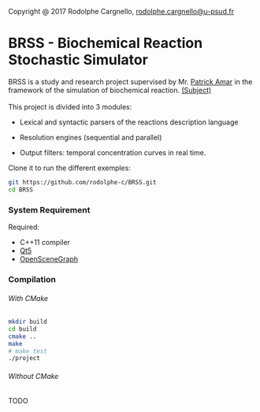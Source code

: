 Copyright @ 2017 Rodolphe Cargnello, rodolphe.cargnello@u-psud.fr <br />

# BRSS - Biochemical Reaction Stochastic Simulator

BRSS is a study and research project supervised by Mr. [Patrick Amar](https://www.lri.fr/~pa/) in the framework of the simulation of biochemical reaction. [(Subject)](https://perso.limsi.fr/Individu/allauzen/cours/ter/TER-Simulation.html)<br /><br />
  This project is divided into 3 modules:<br />

  - Lexical and syntactic parsers of the reactions description language<br />

  - Resolution engines (sequential and parallel)<br />

  - Output filters: temporal concentration curves in real time.

Clone it to run the different exemples:

```sh
git https://github.com/rodolphe-c/BRSS.git
cd BRSS
```

### System Requirement

Required:

- C++11 compiler
- [Qt5](https://www.qt.io/)
- [OpenSceneGraph](http://www.openscenegraph.org/)

### Compilation

###### With CMake

```sh
mkdir build
cd build
cmake ..
make
# make test
./project
```

###### Without CMake

TODO
